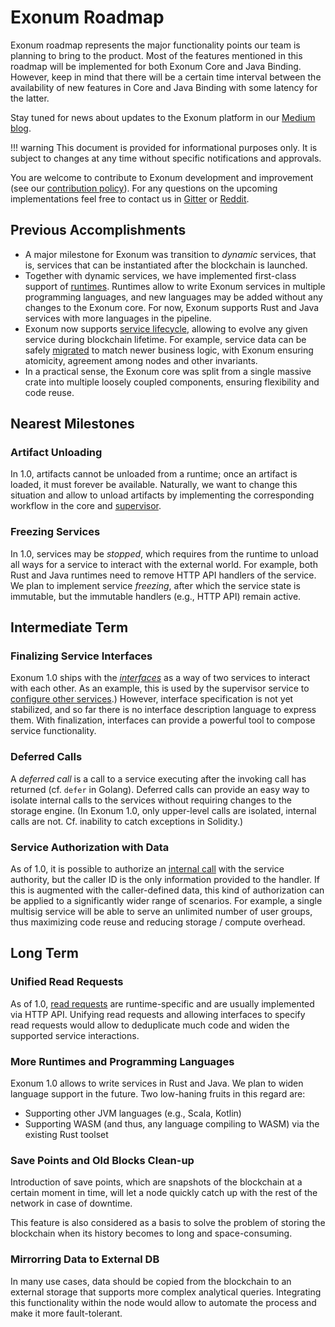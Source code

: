 # Exonum Roadmap

Exonum roadmap represents the major functionality points our team is planning
to bring to the product. Most of the features mentioned in this roadmap will be
implemented for both Exonum Core and Java Binding. However, keep in mind that
there will be a certain time interval between the availability of new features
in Core and Java Binding with some latency for the latter.

Stay tuned for news about updates to the Exonum platform in
our [Medium blog](https://medium.com/@ExonumPlatform).

!!! warning
    This document is provided for informational purposes only. It is subject
    to changes at any time without specific notifications and approvals.

You are welcome to contribute to Exonum development and improvement (see our
[contribution policy](https://github.com/exonum/exonum/blob/master/CONTRIBUTING.md)).
For any questions on the upcoming implementations feel free to contact us in
[Gitter](https://gitter.im/exonum) or [Reddit](https://www.reddit.com/r/Exonum/).

## Previous Accomplishments

- A major milestone for Exonum was transition to *dynamic* services, that is,
  services that can be instantiated after the blockchain is launched.
- Together with dynamic services, we have implemented first-class support
  of [runtimes](glossary.md#runtime). Runtimes allow to write Exonum services
  in multiple programming languages, and new languages may be added without
  any changes to the Exonum core. For now, Exonum supports Rust and Java services
  with more languages in the pipeline.
- Exonum now supports [service lifecycle](glossary.md#service-lifeycle),
  allowing to evolve any given service during blockchain lifetime. For example,
  service data can be safely [migrated](glossary.md#data-migration) to
  match newer business logic, with Exonum ensuring atomicity, agreement among
  nodes and other invariants.
- In a practical sense, the Exonum core was split from a single massive crate
  into multiple loosely coupled components, ensuring flexibility and code reuse.

## Nearest Milestones

### Artifact Unloading

In 1.0, artifacts cannot be unloaded from a runtime; once an artifact is loaded,
it must forever be available. Naturally, we want to change this situation and
allow to unload artifacts by implementing the corresponding workflow
in the core and [supervisor](glossary.md#supervisor).

### Freezing Services

In 1.0, services may be *stopped*, which requires from the runtime to unload
all ways for a service to interact with the external world. For example,
both Rust and Java runtimes need to remove HTTP API handlers of the service.
We plan to implement service *freezing*, after which the service state is
immutable, but the immutable handlers (e.g., HTTP API) remain active.

## Intermediate Term

### Finalizing Service Interfaces

Exonum 1.0 ships with the [*interfaces*](glossary.md#interface)
as a way of two services to interact with each other. 
As an example, this is used by the supervisor service
to [configure other services](advanced/supervisor.md#service-configuration).)
However, interface specification is not yet stabilized, and so far
there is no interface description language to express them. With finalization,
interfaces can provide a powerful tool to compose service functionality.

### Deferred Calls

A *deferred call* is a call to a service executing after the invoking call
has returned (cf. `defer` in Golang). Deferred calls can provide
an easy way to isolate internal calls to the services without requiring
changes to the storage engine. (In Exonum 1.0, only upper-level calls are
isolated, internal calls are not. Cf. inability to catch exceptions
in Solidity.)

### Service Authorization with Data

As of 1.0, it is possible to authorize an [internal call](glossary.md#internal-call)
with the service authority, but the caller ID is the only information
provided to the handler. If this is augmented with the caller-defined data,
this kind of authorization can be applied to a significantly wider range
of scenarios. For example, a single multisig service will be able to
serve an unlimited number of user groups, thus maximizing code reuse
and reducing storage / compute overhead.

## Long Term

### Unified Read Requests

As of 1.0, [read requests](glossary.md#read-request) are runtime-specific
and are usually implemented via HTTP API. Unifying read requests and allowing
interfaces to specify read requests would allow to deduplicate much code
and widen the supported service interactions.

### More Runtimes and Programming Languages

Exonum 1.0 allows to write services in Rust and Java. We plan to widen
language support in the future. Two low-haning fruits in this regard
are:

- Supporting other JVM languages (e.g., Scala, Kotlin)
- Supporting WASM (and thus, any language compiling to WASM)
  via the existing Rust toolset

### Save Points and Old Blocks Clean-up

Introduction of save points, which are snapshots of the blockchain at a
certain moment in time, will let a node quickly catch up with the rest of the
network in case of downtime.

This feature is also considered as a basis to solve the problem of storing the
blockchain when its history becomes to long and space-consuming.

### Mirrorring Data to External DB

In many use cases, data should be copied from the blockchain to an external
storage that supports more complex analytical queries. Integrating
this functionality within the node would allow to automate the process
and make it more fault-tolerant.
